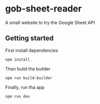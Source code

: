 # gob-sheet-reader
A small website to try the Google Sheet API

## Getting started

First install dependencies

```
npm install
```

Then build the builder
```
npm run build-builder
```

Finally, run tha app
```
npm run dev
```
